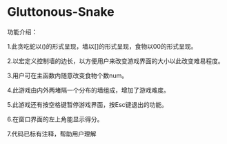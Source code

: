 # Gluttonous-Snake
功能介绍：

1.此贪吃蛇以()的形式呈现，墙以[]的形式呈现，食物以00的形式呈现。

2.以宏定义控制墙的边长，以方便用户来改变游戏界面的大小以此改变难易程度。

3.用户可在主函数内随意改变食物个数num。

4.此游戏由内外两堵隔一个分布的墙组成，增加了游戏难度。

5.此游戏还有按空格键暂停游戏界面，按Esc键退出的功能。

6.在窗口界面的左上角能显示得分。

7.代码已标有注释，帮助用户理解
